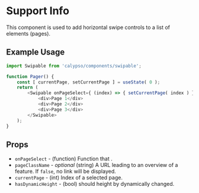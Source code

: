 # Support Info

This component is used to add horizontal swipe controls to a list of elements (pages).

## Example Usage

```js
import Swipable from 'calypso/components/swipable';

function Pager() {
	const [ currentPage, setCurrentPage ] = useState( 0 );
	return ( 
		<Swipable onPageSelect={ (index) => { setCurrentPage( index ) } } currentPage pageClassName="" >
			<div>Page 1</div>
			<div>Page 2</div>
			<div>Page 3</div>
		</Swipable>
	);
}
```

## Props

- `onPageSelect` - (function) Function that .
- `pageClassName` - _optional_ (string) A URL leading to an overview of a feature. If `false`, no link will be displayed.
- `currentPage` - (int) Index of a selected page.
- `hasDynamicHeight` - (bool) should height by dynamically changed.
